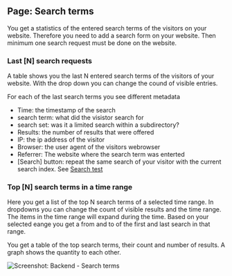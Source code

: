 ## Page: Search terms

You get a statistics of the entered search terms of the visitors on your website. Therefore you need to add a search form on your website. Then minimum one search request must be done on the website.

### Last [N] search requests

A table shows you the last N entered search terms of the visitors of your website.
With the drop down you can change the cound of visible entries.

For each of the last search terms you see different metadata

* Time: the timestamp of the search
* search term: what did the visistor search for
* search set: was it a limited search within a subdirectory?
* Results: the number of results that were offered
* IP: the ip address of the visitor
* Browser: the user agent of the visitors webrowser
* Referrer: The website where the search term was enterted
* [Search] button: repeat the same search of your visitor with the current search index. See [Search test](20_Search_test.md)

### Top [N] search terms in a time range

Here you get a list of the top N search terms of a selected time range.
In dropdowns you can change the count of visible results and the time range. The items in the time range will expand during the time.
Based on your selected eange you get a from and to of the first and last search in that range.

You get a table of the top search terms, their count and number of results.
A graph shows the quantity to each other.

![Screenshot: Backend - Search terms](/images/usage-02-start-search-stats-02.png)
